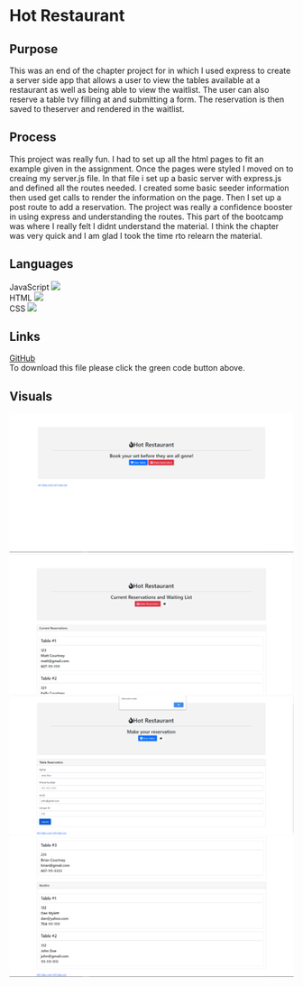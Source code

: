# Hot Restaurant

## Purpose
This was an end of the chapter project for in which I used express to create a server side app that allows a user to view the tables available at a restaurant as well as being able to view the waitlist. The user can also reserve a table tvy filling at and submitting a form. The reservation is then saved to theserver and rendered in the waitlist.  

## Process
This project was really fun. I had to set up all the html pages to fit an example given in the assignment. Once the pages were styled I moved on to creaing my server.js file. In that file i set up a basic server with express.js and defined all the routes needed. I created some basic seeder information then used get calls to render the information on the page. Then I set up a post route to add a reservation. The project was really a confidence booster in using express and understanding the routes. This part of the bootcamp was where I really felt I didnt understand the material. I think the chapter was very quick and I am glad I took the time rto relearn the material. 

## Languages
JavaScript <img src="https://progress-bar.dev/14/">
<br>
HTML <img src="https://progress-bar.dev/86/">
<br>
CSS <img src="https://progress-bar.dev/0/">

## Links
[GitHub](https://github.com/sharkattack182/starwars-app)
<br>
To download this file please click the green code button above.

## Visuals
<img src="/imgs/main.PNG" alt="main">
<img src="/imgs/tables.PNG" alt="main">
<img src="/imgs/reserve.PNG" alt="main">
<img src="/imgs/result.PNG" alt="main">


